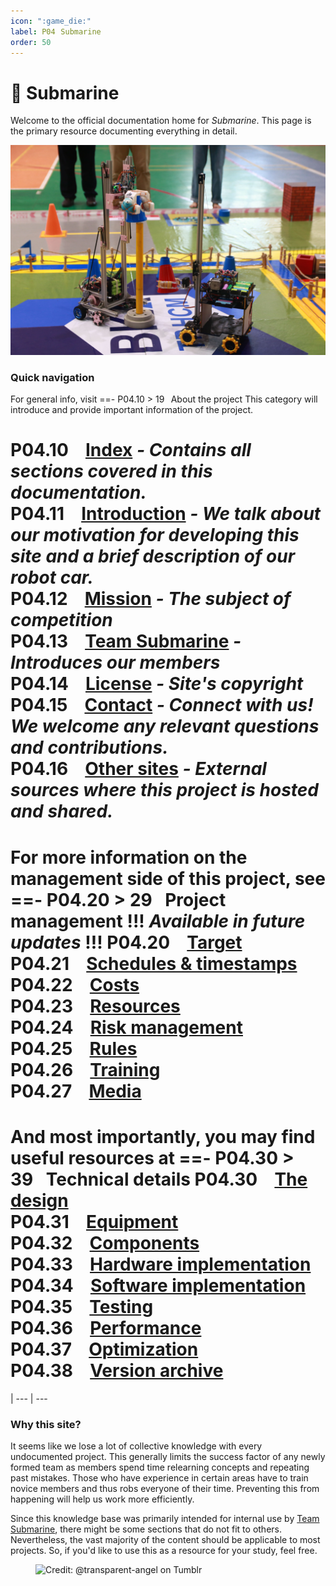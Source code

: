 ```yaml
---
icon: ":game_die:"
label: P04⠀Submarine
order: 50
---
```

# :game_die: Submarine

Welcome to the official documentation home for *Submarine*. This page is the primary resource documenting everything in detail.

![Our robot (left)](/projects/P04-submarine/media/intro-submarine.jpg)

### Quick navigation
For general info, visit
==- P04.10 > 19⠀About the project 
This category will introduce and provide important information of the project.

P04.10 ⠀[Index](/projects/P04-submarine/P04-10-19-about-the-project/P04-10-index.md) *- Contains all sections covered in this documentation.*\
P04.11 ⠀[Introduction](/projects/P04-submarine/P04-10-19-about-the-project/P04-11-introduction.md) *- We talk about our motivation for developing this site and a brief description of our robot car.*\
P04.12 ⠀[Mission](/projects/P04-submarine/P04-10-19-about-the-project/P04-11-mission.md) *- The subject of competition*\
P04.13 ⠀[Team Submarine](/projects/P04-submarine/P04-10-19-about-the-project/P04-12-team-submarine.md) *- Introduces our members*\
P04.14 ⠀[License](/projects/P04-submarine/P04-10-19-about-the-project/P04-13-license.md) *- Site's copyright*\
P04.15 ⠀[Contact](/projects/P04-submarine/P04-10-19-about-the-project/P04-14-contact.md) *- Connect with us! We welcome any relevant questions and contributions.*\
P04.16 ⠀[Other sites](/projects/P04-submarine/P04-10-19-about-the-project/P04-15-other-sites.md) *- External sources where this project is hosted and shared.*
===

For more information on the management side of this project, see 
==- P04.20 > 29⠀Project management
!!!
*Available in future updates*
!!!
P04.20 ⠀[Target](/projects/P04-submarine/P04-20-29-project-management/P04-20-target.md)\
P04.21 ⠀[Schedules & timestamps](/projects/P04-submarine/P04-20-29-project-management/P04-21-schedules.md)\
P04.22 ⠀[Costs](/projects/P04-submarine/P04-20-29-project-management/P04-22-costs.md)\
P04.23 ⠀[Resources](/projects/P04-submarine/P04-20-29-project-management/P04-23-resources.md)\
P04.24 ⠀[Risk management](/projects/P04-submarine/P04-20-29-project-management/P04-24-risks.md)\
P04.25 ⠀[Rules](/projects/P04-submarine/P04-20-29-project-management/P04-25-rules.md)\
P04.26 ⠀[Training](/projects/P04-submarine/P04-20-29-project-management/P04-26-training.md)\
P04.27 ⠀[Media](/projects/P04-submarine/P04-20-29-project-management/P04-27-media.md)
===

And most importantly, you may find useful resources at 
==- P04.30 > 39⠀Technical details
P04.30 ⠀[The design](/projects/P04-submarine/P04-30-39-technical-details/P04-30-the-design.md)\
P04.31 ⠀[Equipment](/projects/P04-submarine/P04-30-39-technical-details/P04-31-equipment.md)\
P04.32 ⠀[Components](/projects/P04-submarine/P04-30-39-technical-details/P04-32-components.md)\
P04.33 ⠀[Hardware implementation](/projects/P04-submarine/P04-30-39-technical-details/P04-33-hardware.md)\
P04.34 ⠀[Software implementation](/projects/P04-submarine/P04-30-39-technical-details/P04-34-software.md)\
P04.35 ⠀[Testing](/projects/P04-submarine/P04-30-39-technical-details/P04-35-testing.md)\
P04.36 ⠀[Performance](/projects/P04-submarine/P04-30-39-technical-details/P04-36-performance.md)\
P04.37 ⠀[Optimization](/projects/P04-submarine/P04-30-39-technical-details/P04-37-optimization.md)\
P04.38 ⠀[Version archive](/projects/P04-submarine/P04-30-39-technical-details/P04-38-version-archive.md)
===

|
--- | ---

### Why this site?
It seems like we lose a lot of collective knowledge with every undocumented project. This generally limits the success factor of any newly formed team as members spend time relearning concepts and repeating past mistakes. Those who have experience in certain areas have to train novice members and thus robs everyone of their time. Preventing this from happening will help us work more efficiently.

Since this knowledge base was primarily intended for internal use by [Team Submarine](/projects/P04-submarine/P04-10-19-about-the-project/P04-12-team-submarine.md), there might be some sections that do not fit to others. Nevertheless, the vast majority of the content should be applicable to most projects. So, if you'd like to use this as a resource for your study, feel free.

<figure>
    <img src="https://64.media.tumblr.com/d103eb823dce2842c673f409f036857b/tumblr_mzx9wrdwFa1snc5kxo1_1280.gifv" alt="Credit: @transparent-angel on Tumblr">
</figure>